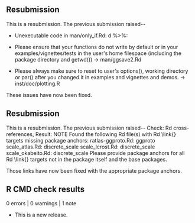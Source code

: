## Resubmission

This is a resubmission. The previous submission raised-- 

- Unexecutable code in man/only_if.Rd:
   d %>%:

- Please ensure that your functions do not write by default or in your 
examples/vignettes/tests in the user's home filespace (including the 
package directory and getwd()) -> man/ggsave2.Rd

- Please always make sure to reset to user's options(), working directory 
or par() after you changed it in examples and vignettes and demos.
-> inst/doc/plotting.R

These issues have now been fixed.


## Resubmission

This is a resubmission. The previous submission raised-- 
   Check: Rd cross-references, Result: NOTE
   Found the following Rd file(s) with Rd \link{} targets missing package
   anchors:
     ratlas-ggproto.Rd: ggproto
     scale_atlas.Rd: discrete_scale
     scale_lcrost.Rd: discrete_scale
     scale_okabeito.Rd: discrete_scale
   Please provide package anchors for all Rd \link{} targets not in the
   package itself and the base packages.

Those links have now been fixed with the appropriate package anchors.

## R CMD check results

0 errors | 0 warnings | 1 note

* This is a new release.
